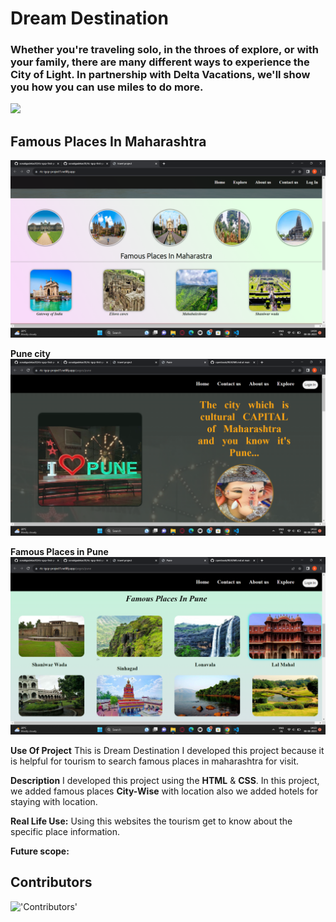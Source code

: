 # Dream Destination
### Whether you're traveling solo, in the throes of explore, or with your family, there are many different ways to experience the City of Light. In partnership with Delta Vacations, we'll show you how you can use miles to do more.
<img src="./img/images/Screenshot (163).png">

## Famous Places In Maharashtra
![output-1](./img/images/Screenshot%20(146).png)

**Pune city**
![output-2](./img/images/specialityofpune.png)

**Famous Places in Pune**
![output-3](./img/images/famousplacespune.png)

**Use Of Project**
This is Dream Destination I developed this project because it is helpful for tourism to search famous places in maharashtra for  visit.

**Description**
I developed this project using the **HTML** & **CSS**.
In this project, we added famous places **City-Wise** with location also we added hotels for staying with location.

**Real Life Use:**
Using this websites the tourism get to know about the specific place information.

**Future scope:**


## Contributors

!['Contributors'](https://github.com/gayatrisathawane/rtc-igcp-first-project1/graphs/contributors)
